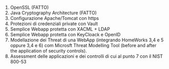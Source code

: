 1)	OpenSSL             (FATTO)
2)	Java Cryptography Architecture      (FATTO)
3)	Configurazione Apache/Tomcat con https
4)	Protezioni di credenziali private con Vault
5)	Semplice Webapp protetta con XACML + LDAP 
6)	Semplice Webapp protetta con KeyCloack e OpenID
7)	Modellazione dei Threat di una WebApp (integrando HomeWorks 3,4 e 5 oppure 3,4 e 6) com Microsft Threat Modelling Tool (before and after the application of security controls).
8)	Assessment delle applicazioni e dei controlli di cui al punto 7 con il NIST 800-53